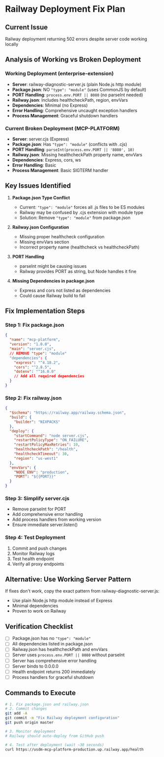 # Railway Deployment Fix Plan

## Current Issue
Railway deployment returning 502 errors despite server code working locally

## Analysis of Working vs Broken Deployment

### Working Deployment (enterprise-extension)
- **Server**: railway-diagnostic-server.js (plain Node.js http module)
- **Package.json**: NO `"type": "module"` (uses CommonJS by default)
- **PORT Handling**: `process.env.PORT || 8080` (no parseInt needed)
- **Railway.json**: Includes healthcheckPath, region, envVars
- **Dependencies**: Minimal (no Express)
- **Error Handling**: Comprehensive uncaught exception handlers
- **Process Management**: Graceful shutdown handlers

### Current Broken Deployment (MCP-PLATFORM)
- **Server**: server.cjs (Express)
- **Package.json**: Has `"type": "module"` (conflicts with .cjs)
- **PORT Handling**: `parseInt(process.env.PORT || '8080', 10)`
- **Railway.json**: Missing healthcheckPath property name, envVars
- **Dependencies**: Express, cors, ws
- **Error Handling**: Basic
- **Process Management**: Basic SIGTERM handler

## Key Issues Identified

1. **Package.json Type Conflict**
   - Current: `"type": "module"` forces all .js files to be ES modules
   - Railway may be confused by .cjs extension with module type
   - Solution: Remove `"type": "module"` from package.json

2. **Railway.json Configuration**
   - Missing proper healthcheck configuration
   - Missing envVars section
   - Incorrect property name (healthcheck vs healthcheckPath)

3. **PORT Handling**
   - parseInt might be causing issues
   - Railway provides PORT as string, but Node handles it fine

4. **Missing Dependencies in package.json**
   - Express and cors not listed as dependencies
   - Could cause Railway build to fail

## Fix Implementation Steps

### Step 1: Fix package.json
```json
{
  "name": "mcp-platform",
  "version": "1.0.0",
  "main": "server.cjs",
  // REMOVE "type": "module"
  "dependencies": {
    "express": "^4.18.2",
    "cors": "^2.8.5",
    "dotenv": "^16.0.0"
    // Add all required dependencies
  }
}
```

### Step 2: Fix railway.json
```json
{
  "$schema": "https://railway.app/railway.schema.json",
  "build": {
    "builder": "NIXPACKS"
  },
  "deploy": {
    "startCommand": "node server.cjs",
    "restartPolicyType": "ON_FAILURE",
    "restartPolicyMaxRetries": 10,
    "healthcheckPath": "/health",
    "healthcheckTimeout": 30,
    "region": "us-west1"
  },
  "envVars": {
    "NODE_ENV": "production",
    "PORT": "${{PORT}}"
  }
}
```

### Step 3: Simplify server.cjs
- Remove parseInt for PORT
- Add comprehensive error handling
- Add process handlers from working version
- Ensure immediate server.listen()

### Step 4: Test Deployment
1. Commit and push changes
2. Monitor Railway logs
3. Test health endpoint
4. Verify all proxy endpoints

## Alternative: Use Working Server Pattern
If fixes don't work, copy the exact pattern from railway-diagnostic-server.js:
- Use plain Node.js http module instead of Express
- Minimal dependencies
- Proven to work on Railway

## Verification Checklist
- [ ] Package.json has no `"type": "module"`
- [ ] All dependencies listed in package.json
- [ ] Railway.json has healthcheckPath and envVars
- [ ] Server uses `process.env.PORT || 8080` without parseInt
- [ ] Server has comprehensive error handling
- [ ] Server binds to 0.0.0.0
- [ ] Health endpoint returns 200 immediately
- [ ] Process handlers for graceful shutdown

## Commands to Execute
```bash
# 1. Fix package.json and railway.json
# 2. Commit changes
git add -A
git commit -m "Fix Railway deployment configuration"
git push origin master

# 3. Monitor deployment
# Railway should auto-deploy from GitHub push

# 4. Test after deployment (wait ~30 seconds)
curl https://usdm-mcp-platform-production.up.railway.app/health
```
